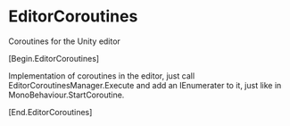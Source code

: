 # EditorCoroutines
Coroutines for the Unity editor 

[Begin.EditorCoroutines]

Implementation of coroutines in the editor, just call EditorCoroutinesManager.Execute and add an IEnumerater to it,
just like in MonoBehaviour.StartCoroutine.

[End.EditorCoroutines]
